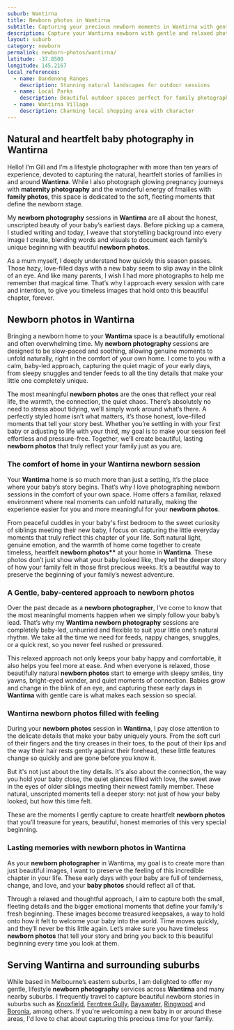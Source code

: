 ```yaml
---
suburb: Wantirna
title: Newborn photos in Wantirna
subtitle: Capturing your precious newborn moments in Wantirna with gentle photography
description: Capture your Wantirna newborn with gentle and relaxed photography. Newborn sessions are available in your home for maximum comfort and convenience.
layout: suburb
category: newborn
permalink: newborn-photos/wantirna/
latitude: -37.8500
longitude: 145.2167
local_references:
  - name: Dandenong Ranges
    description: Stunning natural landscapes for outdoor sessions
  - name: Local Parks
    description: Beautiful outdoor spaces perfect for family photography
  - name: Wantirna Village
    description: Charming local shopping area with character
---
```


## Natural and heartfelt baby photography in Wantirna

Hello! I'm Gill and I’m a lifestyle photographer with more than ten years of experience, devoted to capturing the natural, heartfelt stories of families in and around **Wantirna**. While I also photograph glowing pregnancy journeys with **maternity photography** and the wonderful energy of fmailies with **family photos**, this space is dedicated to the soft, fleeting moments that define the newborn stage.

My **newborn photography** sessions in **Wantirna** are all about the honest, unscripted beauty of your baby’s earliest days. Before picking up a camera, I studied writing and today, I weave that storytelling background into every image I create, blending words and visuals to document each family’s unique beginning with beautiful **newborn photos**.

As a mum myself, I deeply understand how quickly this season passes. Those hazy, love-filled days with a new baby seem to slip away in the blink of an eye. And like many parents, I wish I had more photographs to help me remember that magical time. That’s why I approach every session with care and intention, to give you timeless images that hold onto this beautiful chapter, forever.

## Newborn photos in Wantirna

Bringing a newborn home to your **Wantirna** space is a beautifully emotional and often overwhelming time. My **newborn photography** sessions are designed to be slow-paced and soothing, allowing genuine moments to unfold naturally, right in the comfort of your own home. I come to you with a calm, baby-led approach, capturing the quiet magic of your early days, from sleepy snuggles and tender feeds to all the tiny details that make your little one completely unique.

The most meaningful **newborn photos** are the ones that reflect your real life, the warmth, the connection, the quiet chaos. There’s absolutely no need to stress about tidying, we’ll simply work around what’s there. A perfectly styled home isn’t what matters, it’s those honest, love-filled moments that tell your story best. Whether you’re settling in with your first baby or adjusting to life with your third, my goal is to make your session feel effortless and pressure-free. Together, we’ll create beautiful, lasting **newborn photos** that truly reflect your family just as you are.

### The comfort of home in your Wantirna newborn session

Your **Wantirna** home is so much more than just a setting, it’s the place where your baby’s story begins. That’s why I love photographing newborn sessions in the comfort of your own space. Home offers a familiar, relaxed environment where real moments can unfold naturally, making the experience easier for you and more meaningful for your **newborn photos**.

From peaceful cuddles in your baby's first bedroom to the sweet curiosity of siblings meeting their new baby, I focus on capturing the little everyday moments that truly reflect this chapter of your life. Soft natural light, genuine emotion, and the warmth of home come together to create timeless, heartfelt **newborn photos\*\*** at your home in **Wantirna**. These photos don’t just show what your baby looked like, they tell the deeper story of how your family felt in those first precious weeks. It’s a beautiful way to preserve the beginning of your family’s newest adventure.

### A Gentle, baby-centered approach to newborn photos

Over the past decade as a **newborn photographer**, I’ve come to know that the most meaningful moments happen when we simply follow your baby’s lead. That’s why my **Wantirna** **newborn photography** sessions are completely baby-led, unhurried and flexible to suit your little one’s natural rhythm. We take all the time we need for feeds, nappy changes, snuggles, or a quick rest, so you never feel rushed or pressured.

This relaxed approach not only keeps your baby happy and comfortable, it also helps you feel more at ease. And when everyone is relaxed, those beautifully natural **newborn photos** start to emerge with sleepy smiles, tiny yawns, bright-eyed wonder, and quiet moments of connection. Babies grow and change in the blink of an eye, and capturing these early days in **Wantirna** with gentle care is what makes each session so special.

### Wantirna newborn photos filled with feeling

During your **newborn photos** session in **Wantirna**, I pay close attention to the delicate details that make your baby uniquely yours. From the soft curl of their fingers and the tiny creases in their toes, to the pout of their lips and the way their hair rests gently against their forehead, these little features change so quickly and are gone before you know it.

But it's not just about the tiny details. It's also about the connection, the way you hold your baby close, the quiet glances filled with love, the sweet awe in the eyes of older siblings meeting their newest family member. These natural, unscripted moments tell a deeper story: not just of how your baby looked, but how this time felt.

These are the moments I gently capture to create heartfelt **newborn photos** that you’ll treasure for years, beautiful, honest memories of this very special beginning.

### Lasting memories with newborn photos in Wantirna

As your **newborn photographer** in Wantirna, my goal is to create more than just beautiful images, I want to preserve the feeling of this incredible chapter in your life. These early days with your baby are full of tenderness, change, and love, and your **baby photos** should reflect all of that.

Through a relaxed and thoughtful approach, I aim to capture both the small, fleeting details and the bigger emotional moments that define your family's fresh beginning. These images become treasured keepsakes, a way to hold onto how it felt to welcome your baby into the world. Time moves quickly, and they’ll never be this little again. Let’s make sure you have timeless **newborn photos** that tell your story and bring you back to this beautiful beginning every time you look at them.

## Serving Wantirna and surrounding suburbs

While based in Melbourne’s eastern suburbs, I am delighted to offer my gentle, lifestyle **newborn photography** services across **Wantirna** and many nearby suburbs. I frequently travel to capture beautiful newborn stories in suburbs such as [Knoxfield](newborn-photos/knoxfield/), [Ferntree Gully](newborn-photos/ferntree-gully/), [Bayswater](newborn-photos/bayswater/), [Ringwood](newborn-photos/ringwood/) and [Boronia](newborn-photos/boronia/), among others. If you're welcoming a new baby in or around these areas, I'd love to chat about capturing this precious time for your family.
